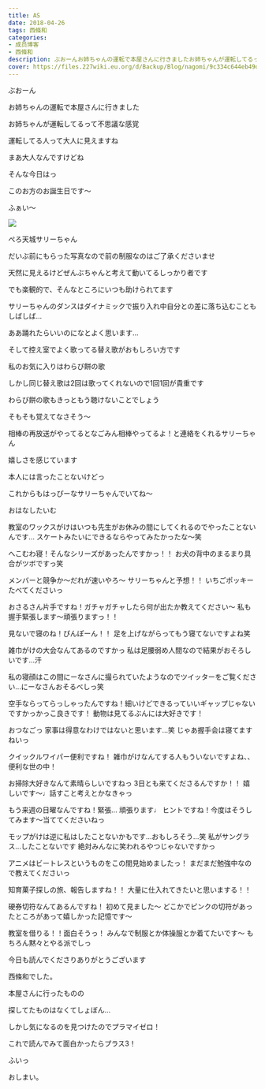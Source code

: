 ```yaml
---
title: AS
date: 2018-04-26
tags: 西條和
categories: 
- 成员博客
- 西條和
description: ぶおーんお姉ちゃんの運転で本屋さんに行きましたお姉ちゃんが運転してるって不思議な感覚運転してる人って大人に見えますね...
cover: https://files.227wiki.eu.org/d/Backup/Blog/nagomi/9c334c644eb49dafaa176e1821e22.jpg 
---
```










ぶおーん









お姉ちゃんの運転で本屋さんに行きました










お姉ちゃんが運転してるって不思議な感覚










運転してる人って大人に見えますね










まあ大人なんですけどね










そんな今日はっ









このお方のお誕生日です〜






ふぁい〜

![](https://files.227wiki.eu.org/d/Backup/Blog/nagomi/9c334c644eb49dafaa176e1821e22.jpg)












ぺろ天城サリーちゃん









だいぶ前にもらった写真なので前の制服なのはご了承くださいませ











天然に見えるけどぜんぶちゃんと考えて動いてるしっかり者です










でも楽観的で、そんなところにいつも助けられてます











サリーちゃんのダンスはダイナミックで振り入れ中自分との差に落ち込むこともしばしば…






ああ踊れたらいいのになとよく思います…












そして控え室でよく歌ってる替え歌がおもしろい方です







私のお気に入りはわらび餅の歌










しかし同じ替え歌は2回は歌ってくれないので1回1回が貴重です











わらび餅の歌もきっともう聴けないことでしょう









そもそも覚えてなさそう〜










相棒の再放送がやってるとなごみん相棒やってるよ！と連絡をくれるサリーちゃん









嬉しさを感じています









本人には言ったことないけどっ












これからもはっぴーなサリーちゃんでいてね〜



















おはなしたいむ






教室のワックスがけはいつも先生がお休みの間にしてくれるのでやったことないんです…
スケートみたいにできるならやってみたかったな〜笑






へこむわ寝！そんなシリーズがあったんですかっ！！
お犬の背中のまるまり具合がツボですっ笑





メンバーと競争か〜だれが速いやろ〜
サリーちゃんと予想！！
いちごポッキーたべてくださいっ






おさるさん片手ですね！ガチャガチャしたら何が出たか教えてください〜
私も握手緊張します〜頑張りますっ！！




見ないで寝のね！ぴんぽーん！！
足を上げながらってもう寝てないですよね笑




雑巾がけの大会なんてあるのですかっ
私は足腰弱め人間なので結果がおそろしいです…汗





私の寝顔はこの間にーなさんに撮られていたようなのでツイッターをご覧ください…にーなさんおそるべしっ笑





空手ならってらっしゃったんですね！細いけどできるっていいギャップじゃないですかっかっこ良きです！
動物は見てるぶんには大好きです！





おつなごっ
家事は得意なわけではないと思います…笑
じゃあ握手会は寝てますねいっ



クイックルワイパー便利ですね！
雑巾がけなんてする人もういないですよね、、便利な世の中！




お掃除大好きなんて素晴らしいですねっ
3日とも来てくださるんですか！！
嬉しいです〜♩話すこと考えとかなきゃっ




もう来週の日曜なんですね！緊張…
頑張ります♩
ヒントですね！今度はそうしてみます〜当ててくださいねっ




モップがけは逆に私はしたことないかもです…おもしろそう…笑
私がサングラス…したことないです
絶対みんなに笑われるやつじゃないですかっ



アニメはビートレスというものをこの間見始めましたっ！
まだまだ勉強中なので教えてくださいっ



知育菓子探しの旅、報告しますね！！
大量に仕入れてきたいと思いまする！！




硬券切符なんてあるんですね！
初めて見ました〜
どこかでピンクの切符があったところがあって嬉しかった記憶です〜




教室を借りる！！面白そうっ！
みんなで制服とか体操服とか着てたいです〜
もちろん黙々とやる派でしっ





今日も読んでくださりありがとうございます








西條和でした。






本屋さんに行ったものの






探してたものはなくてしょぼん…








しかし気になるのを見つけたのでプラマイゼロ！







これで読んでみて面白かったらプラス3！






ふいっ







おしまい。


